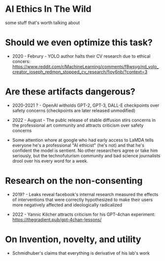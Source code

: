 # AI Ethics In The Wild

some stuff that's worth talking about


# Should we even optimize this task?

* 2020 - Februry - YOLO author halts their CV research due to ethical concers: https://www.reddit.com/r/MachineLearning/comments/f8wsyg/nd_yolo_creator_joseph_redmon_stopped_cv_research/fioy6nb/?context=3


# Are these artifacts dangerous?

* 2020-2021 ? - OpenAI witholds GPT-2, GPT-3, DALL-E checkpoints over safety concerns (checkpoints are later released unmodified)

* 2022 - August - The publc release of stable diffusion stirs concerns in the professional art community and attracts criticism over safety concerns

* Some attention whore at google who had early access to LaMDA tells everyone he's a professional "AI ethicist" (he's not) and that he's confident the model is sentient. No other researchers agree or take him seriously, but the technofuturism community and bad science journalists drool over his every word for a week.


# Research on the non-consenting

* 2019? - Leaks reveal facebook's internal research measured the effects of interventions that were correctly hypothesized to make their users more negatively affected and ideologically radicalized

* 2022 - Yannic Kilcher attracts criticism for his GPT-4chan experiment: https://thegradient.pub/gpt-4chan-lessons/


# On Invention, novelty, and utility

* Schmidhuber's claims that everything is derivative of his lab's work
